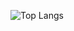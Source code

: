 ![Top Langs](https://github-readme-stats.vercel.app/api/top-langs/?username=AceOfSpadesCard&layout=compact)

